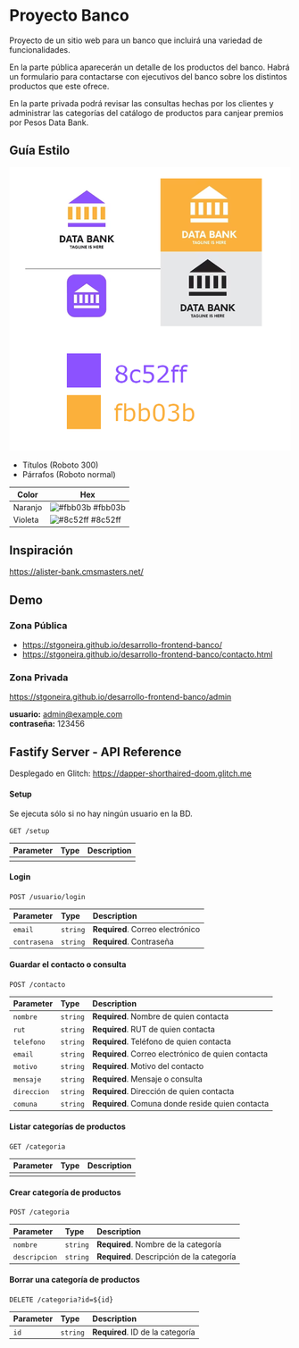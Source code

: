 # Proyecto Banco

Proyecto de un sitio web para un banco que incluirá una variedad de funcionalidades. 

En la parte pública aparecerán un detalle de los productos del banco. Habrá un formulario para contactarse con ejecutivos del banco sobre los distintos productos que este ofrece.  

En la parte privada podrá revisar las consultas hechas por los clientes y administrar las categorías del catálogo de productos para canjear premios por Pesos Data Bank.

## Guía Estilo

![Guía de Estilo](./admin-src/public/assets/diseno-banco.png)

- Títulos (Roboto 300)
- Párrafos (Roboto normal)

| Color             | Hex                                                                |
| ----------------- | ------------------------------------------------------------------ |
| Naranjo | ![#fbb03b](https://via.placeholder.com/10/fbb03b?text=+) #fbb03b |
| Violeta | ![#8c52ff](https://via.placeholder.com/10/8c52ff?text=+) #8c52ff |


## Inspiración 

https://alister-bank.cmsmasters.net/ 


## Demo

### Zona Pública
- https://stgoneira.github.io/desarrollo-frontend-banco/  
- https://stgoneira.github.io/desarrollo-frontend-banco/contacto.html

### Zona Privada
https://stgoneira.github.io/desarrollo-frontend-banco/admin  

**usuario:** admin@example.com  
**contraseña:** 123456 


## Fastify Server - API Reference

Desplegado en Glitch: https://dapper-shorthaired-doom.glitch.me 

#### Setup

Se ejecuta sólo si no hay ningún usuario en la BD.
```http
GET /setup
```

| Parameter | Type     | Description                |
| :-------- | :------- | :------------------------- |
|  |  |  |

#### Login

```http
POST /usuario/login
```

| Parameter | Type     | Description                       |
| :-------- | :------- | :-------------------------------- |
| `email`      | `string` | **Required**. Correo electrónico |
| `contrasena` | `string` | **Required**. Contraseña |


#### Guardar el contacto o consulta

```http
POST /contacto
```

| Parameter | Type     | Description                       |
| :-------- | :------- | :-------------------------------- |
| `nombre`    | `string` | **Required**. Nombre de quien contacta |
| `rut`       | `string` | **Required**. RUT de quien contacta |
| `telefono`  | `string` | **Required**. Teléfono de quien contacta |
| `email`     | `string` | **Required**. Correo electrónico de quien contacta |
| `motivo`    | `string` | **Required**. Motivo del contacto |
| `mensaje`   | `string` | **Required**. Mensaje o consulta |
| `direccion` | `string` | **Required**. Dirección de quien contacta |
| `comuna`    | `string` | **Required**. Comuna donde reside quien contacta |

#### Listar categorías de productos

```http
GET /categoria
```

| Parameter | Type     | Description                       |
| :-------- | :------- | :-------------------------------- |
|       |  |  |

#### Crear categoría de productos

```http
POST /categoria
```

| Parameter | Type     | Description                       |
| :-------- | :------- | :-------------------------------- |
| `nombre`      | `string` | **Required**. Nombre de la categoría |
| `descripcion` | `string` | **Required**. Descripción de la categoría |


#### Borrar una categoría de productos

```http
DELETE /categoria?id=${id}
```

| Parameter | Type     | Description                       |
| :-------- | :------- | :-------------------------------- |
| `id`      | `string` | **Required**. ID de la categoría |

